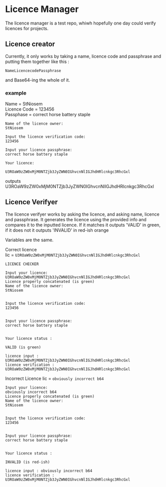 # Licence Manager
The licence manager is a test repo, whiwh hopefully one day could verify licences for projects.

## Licence creator
Currently, it only works by taking a name, licence code and passphrase and putting them together like this :
    
    NameLicencecodePassphrase

and Base64-ing the whole of it.

### example
Name = StNiosem  
Licence Code = 123456  
Passphase = correct horse battery staple  

```shell
Name of the licence owner:
StNiosem

Input the licence verification code:
123456

Input your licence passphrase:
correct horse battery staple

Your licence:

U3ROaW9zZW0xMjM0NTZjb3JyZWN0IGhvcnNlIGJhdHRlcnkgc3RhcGxl
```

outputs
U3ROaW9zZW0xMjM0NTZjb3JyZWN0IGhvcnNlIGJhdHRlcnkgc3RhcGxl


## Licence Verifyer
The licence verifyer works by asking the licence, and asking name, licence and passphrase. 
It generates the licence using the provided info and compares it to the inputted licence. 
If it matches it outputs 'VALID' in green, if it does not it outputs 'INVALID' in red-ish orange

Variables are the same.

Correct licence  
lic = `U3ROaW9zZW0xMjM0NTZjb3JyZWN0IGhvcnNlIGJhdHRlcnkgc3RhcGxl`
```shell
LICENCE CHECKER

Input your licence: 
U3ROaW9zZW0xMjM0NTZjb3JyZWN0IGhvcnNlIGJhdHRlcnkgc3RhcGxl
Licence properly concatenated (is green)
Name of the licence owner:
StNiosem


Input the licence verification code:
123456


Input your licence passphrase:
correct horse battery staple


Your licence status :

VALID (is green)

licence input : U3ROaW9zZW0xMjM0NTZjb3JyZWN0IGhvcnNlIGJhdHRlcnkgc3RhcGxl
licence verification : U3ROaW9zZW0xMjM0NTZjb3JyZWN0IGhvcnNlIGJhdHRlcnkgc3RhcGxl
```

Incorrect Licence
lic = `obviously incorrect b64`
```shell
Input your licence: 
obviously incorrect b64
Licence properly concatenated (is green)
Name of the licence owner:
StNiosem


Input the licence verification code:
123456


Input your licence passphrase:
correct horse battery staple


Your licence status :

INVALID (is red-ish)

licence input : obviously incorrect b64
licence verification : U3ROaW9zZW0xMjM0NTZjb3JyZWN0IGhvcnNlIGJhdHRlcnkgc3RhcGxl
```